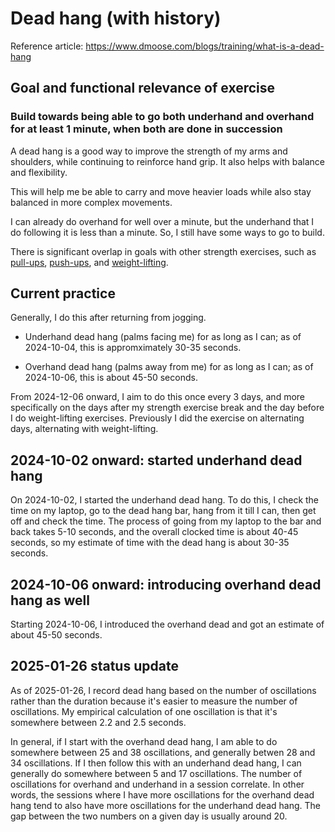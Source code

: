 # Dead hang (with history)

Reference article: https://www.dmoose.com/blogs/training/what-is-a-dead-hang

## Goal and functional relevance of exercise

### Build towards being able to go both underhand and overhand for at least 1 minute, when both are done in succession

A dead hang is a good way to improve the strength of my arms and
shoulders, while continuing to reinforce hand grip. It also helps with
balance and flexibility.

This will help me be able to carry and move heavier loads while also
stay balanced in more complex movements.

I can already do overhand for well over a minute, but the underhand
that I do following it is less than a minute. So, I still have some
ways to go to build.

There is significant overlap in goals with other strength exercises,
such as [pull-ups](pull-ups-with-history.md),
[push-ups](push-ups-with-history.md), and
[weight-lifting](weight-lifting-exercises-with-history.md).

## Current practice

Generally, I do this after returning from jogging.

* Underhand dead hang (palms facing me) for as long as I can; as of
  2024-10-04, this is appromximately 30-35 seconds.

* Overhand dead hang (palms away from me) for as long as I can; as of
  2024-10-06, this is about 45-50 seconds.

From 2024-12-06 onward, I aim to do this once every 3 days, and more
specifically on the days after my strength exercise break and the day
before I do weight-lifting exercises. Previously I did the exercise on
alternating days, alternating with weight-lifting.

## 2024-10-02 onward: started underhand dead hang

On 2024-10-02, I started the underhand dead hang. To do this, I check
the time on my laptop, go to the dead hang bar, hang from it till I
can, then get off and check the time. The process of going from my
laptop to the bar and back takes 5-10 seconds, and the overall clocked
time is about 40-45 seconds, so my estimate of time with the dead hang
is about 30-35 seconds.

## 2024-10-06 onward: introducing overhand dead hang as well

Starting 2024-10-06, I introduced the overhand dead and got an
estimate of about 45-50 seconds.

## 2025-01-26 status update

As of 2025-01-26, I record dead hang based on the number of
oscillations rather than the duration because it's easier to measure
the number of oscillations. My empirical calculation of one
oscillation is that it's somewhere between 2.2 and 2.5 seconds.

In general, if I start with the overhand dead hang, I am able to do
somewhere between 25 and 38 oscillations, and generally betwen 28 and
34 oscillations. If I then follow this with an underhand dead hang, I
can generally do somewhere between 5 and 17 oscillations. The number
of oscillations for overhand and underhand in a session correlate. In
other words, the sessions where I have more oscillations for the
overhand dead hang tend to also have more oscillations for the
underhand dead hang. The gap between the two numbers on a given day is
usually around 20.

